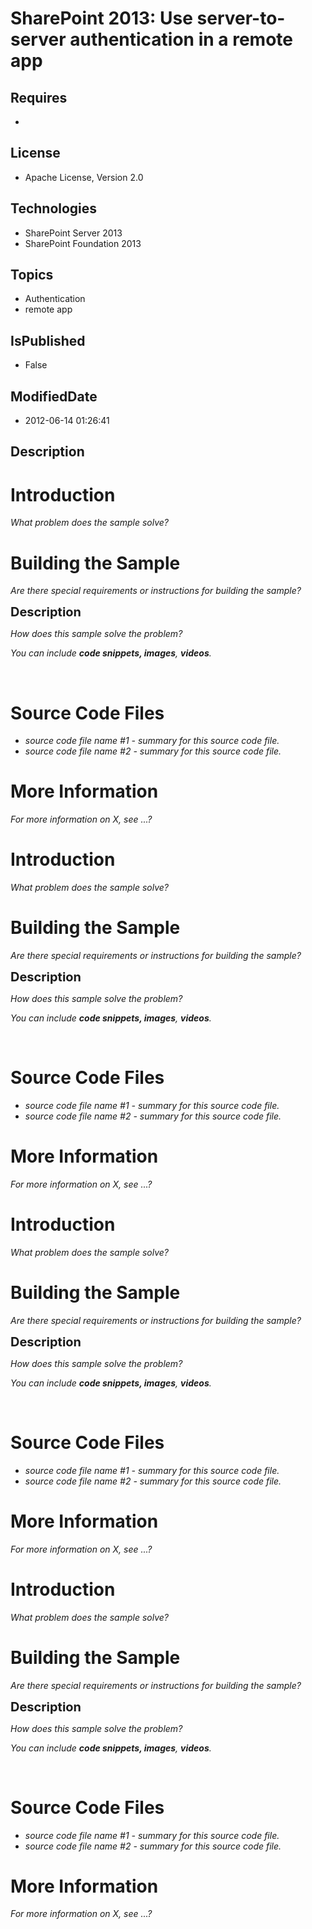 # SharePoint 2013: Use server-to-server authentication in a remote app
## Requires
* 
## License
* Apache License, Version 2.0
## Technologies
* SharePoint Server 2013
* SharePoint Foundation 2013
## Topics
* Authentication
* remote app
## IsPublished
* False
## ModifiedDate
* 2012-06-14 01:26:41
## Description

<h1>Introduction</h1>
<p><em>What problem does the sample solve?</em></p>
<h1><span>Building the Sample</span></h1>
<p><em>Are there special requirements or instructions for building the sample?</em></p>
<p><span style="font-size:20px; font-weight:bold">Description</span></p>
<p><em>How does this sample solve the problem?</em></p>
<p><em>You can include <em><strong>code snippets, </strong></em><strong>images</strong>,
<strong>videos</strong>.&nbsp;&nbsp; </em></p>
<p>&nbsp;</p>
<h1><span>Source Code Files</span></h1>
<ul>
<li><em>source code file name #1 - summary for this source code file.</em> </li><li><em><em>source code file name #2 - summary for this source code file.</em></em>
</li></ul>
<h1>More Information</h1>
<p><em>For more information on X, see ...?</em></p>
<h1>Introduction</h1>
<p><em>What problem does the sample solve?</em></p>
<h1><span>Building the Sample</span></h1>
<p><em>Are there special requirements or instructions for building the sample?</em></p>
<p><span style="font-size:20px; font-weight:bold">Description</span></p>
<p><em>How does this sample solve the problem?</em></p>
<p><em>You can include <em><strong>code snippets, </strong></em><strong>images</strong>,
<strong>videos</strong>.&nbsp;&nbsp; </em></p>
<p>&nbsp;</p>
<h1><span>Source Code Files</span></h1>
<ul>
<li><em>source code file name #1 - summary for this source code file.</em> </li><li><em><em>source code file name #2 - summary for this source code file.</em></em>
</li></ul>
<h1>More Information</h1>
<p><em>For more information on X, see ...?</em></p>
<h1>Introduction</h1>
<p><em>What problem does the sample solve?</em></p>
<h1><span>Building the Sample</span></h1>
<p><em>Are there special requirements or instructions for building the sample?</em></p>
<p><span style="font-size:20px; font-weight:bold">Description</span></p>
<p><em>How does this sample solve the problem?</em></p>
<p><em>You can include <em><strong>code snippets, </strong></em><strong>images</strong>,
<strong>videos</strong>.&nbsp;&nbsp; </em></p>
<p>&nbsp;</p>
<h1><span>Source Code Files</span></h1>
<ul>
<li><em>source code file name #1 - summary for this source code file.</em> </li><li><em><em>source code file name #2 - summary for this source code file.</em></em>
</li></ul>
<h1>More Information</h1>
<p><em>For more information on X, see ...?</em></p>
<h1>Introduction</h1>
<p><em>What problem does the sample solve?</em></p>
<h1><span>Building the Sample</span></h1>
<p><em>Are there special requirements or instructions for building the sample?</em></p>
<p><span style="font-size:20px; font-weight:bold">Description</span></p>
<p><em>How does this sample solve the problem?</em></p>
<p><em>You can include <em><strong>code snippets, </strong></em><strong>images</strong>,
<strong>videos</strong>.&nbsp;&nbsp; </em></p>
<p>&nbsp;</p>
<h1><span>Source Code Files</span></h1>
<ul>
<li><em>source code file name #1 - summary for this source code file.</em> </li><li><em><em>source code file name #2 - summary for this source code file.</em></em>
</li></ul>
<h1>More Information</h1>
<p><em>For more information on X, see ...?</em></p>
